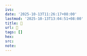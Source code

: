 ```yaml
---
ivs:
date: '2025-10-13T11:26:17+08:00'
lastmod: '2025-10-13T13:04:51+08:00'
title: 󰏇
url: 󰏇
tags: []
hex: 
src:
note:
---
```

